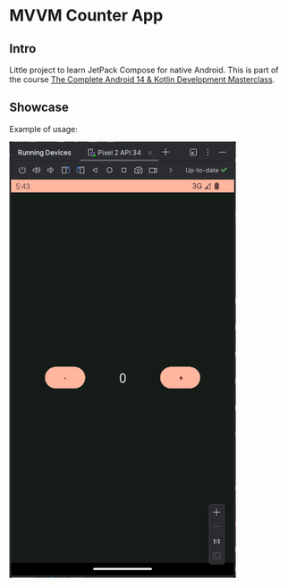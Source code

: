 # MVVM Counter App

## Intro

Little project to learn JetPack Compose for native Android. This is part of the course [The Complete Android 14 & Kotlin Development Masterclass](https://www.udemy.com/course/android-kotlin-developer/learn/).

## Showcase

Example of usage:

![image](./assets/showcase.gif)